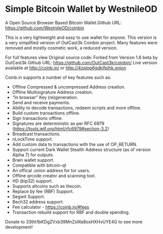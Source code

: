 Simple Bitcoin Wallet  by WestnileOD
=======

A Open Source Browser Based Bitcoin Wallet.Github URL: https://github.com/WestnileOD/coinbin

This is a very lightweight and easy to use wallet for anyone. This version is a very simplified version of OutCast3k Coinbin project.
Many features were removed and mostly cosmetic work, a reduced version.


For full features view Original source code:
Forked from Version 1.6 beta by OutCast3k Github URL: https://github.com/OutCast3k/coinbin/ 
Live version available at http://coinb.in/ or http://4zpinp6gdkjfplhk.onion



Coinb.in supports a number of key features such as: 

- Offline Compressed & uncompressed Address creation.
- Offline Multisignature Address creation.
- "In browser" Key (re)generation. 
- Send and receive payments.
- Ability to decode transactions, redeem scripts and more offline.
- Build custom transactions offline.
- Sign transactions offline.
- Signatures are deterministic as per RFC 6979 (https://tools.ietf.org/html/rfc6979#section-3.2)
- Broadcast transactions.
- nLockTime support.
- Add custom data to transactions with the use of OP_RETURN.
- Support current Dark Wallet Stealth Address structure (as of version Alpha 7) for outputs.
- Brain wallet support.
- Compatible with bitcoin-qt
- An offical .onion address for tor users.
- Offline qrcode creator and scanning tool.
- HD (bip32) support.
- Supports altcoins such as litecoin.
- Replace by fee (RBF) Support.
- Segwit Support.
- Bech32 address support.
- Fee calculator - https://coinb.in/#fees
- Transaction rebuild support for RBF and double spending.

Donate to 33tht1bKDgZVxb39MnZsWa8oxHXHvUYE4G to see more development!
